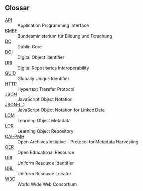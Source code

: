 ## Glossar

<dl>
    <dt><abbr title="Application Programming Interface">API</abbr></dt>
    <dd>Application Programming Interface</dd>
    <dt><abbr title="Bundesministerium für Bildung und Forschung">BMBF</abbr></dt>
    <dd>Bundesministerium für Bildung und Forschung</dd>
    <dt><abbr title="Dublin Core">DC</abbr></dt>
    <dd>Dublin Core</dd>
    <dt><abbr title="Digital Object Identifier">DOI</abbr></dt>
    <dd>Digital Object Identifier</dd>
    <dt><abbr title="Digital Repositories Interoperability">DRI</abbr></dt>
    <dd>Digital Repositories Interoperability</dd>
    <dt><abbr title="Globally Unique Identifier">GUID</abbr></dt>
    <dd>Globally Unique Identifier</dd>
    <dt><abbr title="Hypertext Transfer Protocol">HTTP</abbr></dt>
    <dd>Hypertext Transfer Protocol</dd>
    <dt><abbr title="JavaScript Object Notation">JSON</abbr></dt>
    <dd>JavaScript Object Notation</dd>
    <dt><abbr title="JavaScript Object Notation for Linked Data">JSON-LD</abbr></dt>
    <dd>JavaScript Object Notation for Linked Data</dd>
    <dt><abbr title="Learning Object Metadata">LOM</abbr></dt>
    <dd>Learning Object Metadata</dd>
    <dt><abbr title="Learning Object Repository">LOR</abbr></dt>
    <dd>Learning Object Repository</dd>
    <dt><abbr title="Open Archives Initiative – Protocol for Metadata Harvesting">OAI-PMH</abbr></dt>
    <dd>Open Archives Initiative – Protocol for Metadata Harvesting</dd>
    <dt><abbr title="Open Educational Resource">OER</abbr></dt>
    <dd>Open Educational Resource</dd>
    <dt><abbr title="Uniform Resource Identifier">URI</abbr></dt>
    <dd>Uniform Resource Identifier</dd>
    <dt><abbr title="Uniform Resource Locator">URL</abbr></dt>
    <dd>Uniform Resource Locator</dd>
    <dt><abbr title="World Wide Web Consortium">W3C</abbr></dt>
    <dd>World Wide Web Consortium</dd>
</dl>
